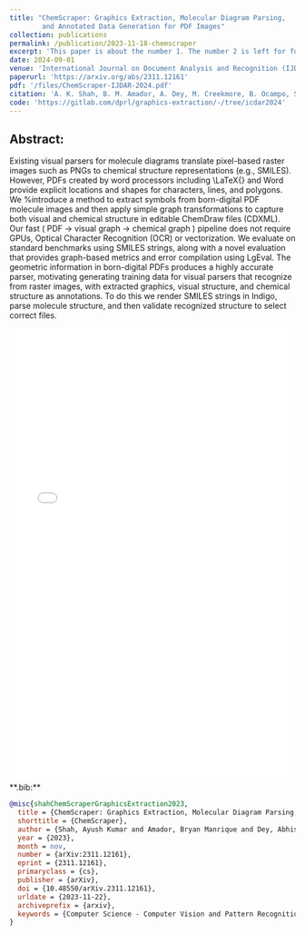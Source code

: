 ```yaml
---
title: "ChemScraper: Graphics Extraction, Molecular Diagram Parsing,
        and Annotated Data Generation for PDF Images"
collection: publications
permalink: /publication/2023-11-18-chemscraper
excerpt: 'This paper is about the number 1. The number 2 is left for future work.'
date: 2024-09-01
venue: 'International Journal on Document Analysis and Recognition (IJDAR)'
paperurl: 'https://arxiv.org/abs/2311.12161'
pdf: '/files/ChemScraper-IJDAR-2024.pdf'
citation: 'A. K. Shah, B. M. Amador, A. Dey, M. Creekmore, B. Ocampo, S. Denmark, and R. Zanibbi, "ChemScraper: Graphics Extraction, Molecular Diagram Parsing, and Annotated Data Generation for PDF Images," in Document Analysis and Recognition (Journal) - IJDAR vol. 27, May. 2024, submitted.'
code: 'https://gitlab.com/dprl/graphics-extraction/-/tree/icdar2024'
---
```


## Abstract:
Existing visual parsers for molecule diagrams translate pixel-based raster images such as  PNGs to chemical structure representations (e.g., SMILES). However, PDFs created by word processors including \LaTeX{} and Word provide explicit locations and shapes for characters, lines, and polygons. We %introduce a method to 
extract symbols from born-digital PDF molecule images and then apply simple graph transformations to capture both visual and chemical structure in editable ChemDraw files (CDXML). Our fast ( PDF $\rightarrow$ visual graph $\rightarrow$ chemical graph ) pipeline does not require GPUs, Optical Character Recognition (OCR) or vectorization.
We evaluate on standard benchmarks using SMILES strings, along with a novel evaluation that provides graph-based metrics and error compilation using LgEval. 
The geometric information in born-digital PDFs produces a highly accurate parser, motivating generating training data for visual parsers that recognize from raster images, with extracted graphics, visual structure, and chemical structure as annotations. To do this we render SMILES strings in Indigo, parse molecule structure, and then validate recognized structure to select correct files.


<!-- <iframe src="/files/ICDAR2023.pdf" width="100%" height="600" frameborder="no" border="0" marginwidth="0" marginheight="0"></iframe> -->

<!-- <br> -->

<iframe src="/files/ChemScraper-IJDAR-2024.pdf" width="100%" height="800" frameborder="no" border="0" marginwidth="0" marginheight="0"></iframe>


<br>
**.bib:**

```bib
@misc{shahChemScraperGraphicsExtraction2023,
  title = {ChemScraper: Graphics Extraction, Molecular Diagram Parsing, and Annotated Data Generation for PDF Images},
  shorttitle = {ChemScraper},
  author = {Shah, Ayush Kumar and Amador, Bryan Manrique and Dey, Abhisek and Creekmore, Ming and Ocampo, Blake and Denmark, Scott and Zanibbi, Richard},
  year = {2023},
  month = nov,
  number = {arXiv:2311.12161},
  eprint = {2311.12161},
  primaryclass = {cs},
  publisher = {arXiv},
  doi = {10.48550/arXiv.2311.12161},
  urldate = {2023-11-22},
  archiveprefix = {arxiv},
  keywords = {Computer Science - Computer Vision and Pattern Recognition},
}
```

<!-- {% include iframe_holder.html url="/files/P1.17-teaser.mov" width="560" height="325" %} -->
